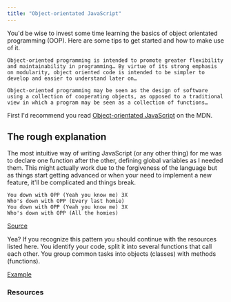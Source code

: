 ```yaml
---
title: "Object-orientated JavaScript"
---
```


You'd be wise to invest some time learning the basics of object orientated programming (OOP). Here are some tips to get started and how to make use of it.

	Object-oriented programming is intended to promote greater flexibility and maintainability in programming… By virtue of its strong emphasis on modularity, object oriented code is intended to be simpler to develop and easier to understand later on…

	Object-oriented programming may be seen as the design of software using a collection of cooperating objects, as opposed to a traditional view in which a program may be seen as a collection of functions…


First I'd recommend you read [Object-orientated JavaScript](https://developer.mozilla.org/en-US/docs/Web/JavaScript/Introduction_to_Object-Oriented_JavaScript]) on the MDN.

## The rough explanation

The most intuitive way of writing JavaScript (or any other thing) for me was to declare one function after the other, defining global variables as I needed them. This might actually work due to the forgiveness of the language but as things start getting advanced or when your need to implement a new feature, it'll be complicated and things break.

	You down with OPP (Yeah you know me) 3X
	Who's down with OPP (Every last homie)
	You down with OPP (Yeah you know me) 3X
	Who's down with OPP (All the homies)

[Source](http://www.lyricsdepot.com/naughty-by-nature/opp.html)

Yea? If you recognize this pattern you should continue with the resources listed here. You identify your code, split it into several functions that call each other. You group common tasks into objects (classes) with methods (functions).

[Example](http://jsbin.com/opUcUqa/4/edit)

### Resources
